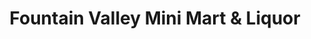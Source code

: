 ---
title: "Fountain Valley Mini Mart & Liquor"
url: /fountain-valley/fountain-valley-mini-mart-and-liquor/
shop: convenience
---